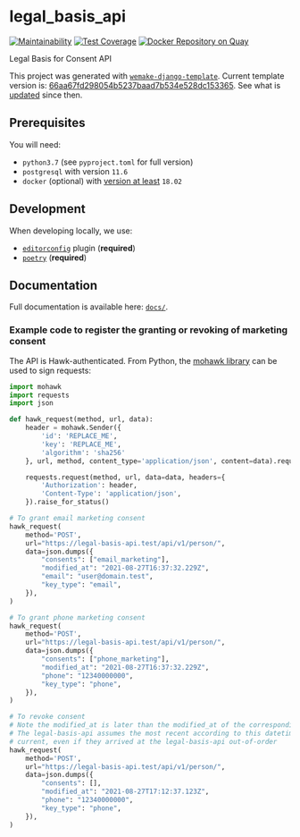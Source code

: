 # legal_basis_api

[![Maintainability](https://api.codeclimate.com/v1/badges/39311945e75aa22cc954/maintainability)](https://codeclimate.com/github/uktrade/legal-basis-api/maintainability) [![Test Coverage](https://api.codeclimate.com/v1/badges/39311945e75aa22cc954/test_coverage)](https://codeclimate.com/github/uktrade/legal-basis-api/test_coverage) [![Docker Repository on Quay](https://quay.io/repository/uktrade/legal-basis-api/status "Docker Repository on Quay")](https://quay.io/repository/uktrade/legal-basis-api)

Legal Basis for Consent API

This project was generated with [`wemake-django-template`](https://github.com/wemake-services/wemake-django-template). Current template version is: [66aa67fd298054b5237baad7b534e528dc153365](https://github.com/wemake-services/wemake-django-template/tree/66aa67fd298054b5237baad7b534e528dc153365). See what is [updated](https://github.com/wemake-services/wemake-django-template/compare/66aa67fd298054b5237baad7b534e528dc153365...master) since then.

## Prerequisites

You will need:

- `python3.7` (see `pyproject.toml` for full version)
- `postgresql` with version `11.6`
- `docker` (optional) with [version at least](https://docs.docker.com/compose/compose-file/#compose-and-docker-compatibility-matrix) `18.02`

## Development

When developing locally, we use:

- [`editorconfig`](http://editorconfig.org/) plugin (**required**)
- [`poetry`](https://github.com/sdispater/poetry) (**required**)

## Documentation

Full documentation is available here: [`docs/`](docs).

### Example code to register the granting or revoking of marketing consent

The API is Hawk-authenticated. From Python, the [mohawk library](https://mohawk.readthedocs.io/en/latest/) can be used to sign requests:

```python
import mohawk
import requests
import json

def hawk_request(method, url, data):
    header = mohawk.Sender({
        'id': 'REPLACE_ME',
        'key': 'REPLACE_ME',
        'algorithm': 'sha256'
    }, url, method, content_type='application/json', content=data).request_header

    requests.request(method, url, data=data, headers={
        'Authorization': header,
        'Content-Type': 'application/json',
    }).raise_for_status()

# To grant email marketing consent
hawk_request(
    method='POST',
    url="https://legal-basis-api.test/api/v1/person/",
    data=json.dumps({
        "consents": ["email_marketing"],
        "modified_at": "2021-08-27T16:37:32.229Z",
        "email": "user@domain.test",
        "key_type": "email",
    }),
)

# To grant phone marketing consent
hawk_request(
    method='POST',
    url="https://legal-basis-api.test/api/v1/person/",
    data=json.dumps({
        "consents": ["phone_marketing"],
        "modified_at": "2021-08-27T16:37:32.229Z",
        "phone": "12340000000",
        "key_type": "phone",
    }),
)

# To revoke consent
# Note the modified_at is later than the modified_at of the corresponding grant.
# The legal-basis-api assumes the most recent according to this datetime is
# current, even if they arrived at the legal-basis-api out-of-order
hawk_request(
    method='POST',
    url="https://legal-basis-api.test/api/v1/person/",
    data=json.dumps({
        "consents": [],
        "modified_at": "2021-08-27T17:12:37.123Z",
        "phone": "12340000000",
        "key_type": "phone",
    }),
)
```
